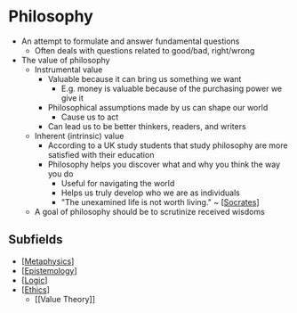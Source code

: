 # Philosophy

- An attempt to formulate and answer fundamental questions
  - Often deals with questions related to good/bad, right/wrong
- The value of philosophy
  - Instrumental value
    - Valuable because it can bring us something we want
      - E.g. money is valuable because of the purchasing power we give it
    - Philosophical assumptions made by us can shape our world
      - Cause us to act
    - Can lead us to be better thinkers, readers, and writers
  - Inherent (intrinsic) value
    - According to a UK study students that study philosophy are more satisfied with their education
    - Philosophy helps you discover what and why you think the way you do
      - Useful for navigating the world
      - Helps us truly develop who we are as individuals
      - "The unexamined life is not worth living." ~ [[Socrates]]
  - A goal of philosophy should be to scrutinize received wisdoms

## Subfields

- [[Metaphysics]]
- [[Epistemology]]
- [[Logic]]
- [[Ethics]]
  - [[Value Theory]]

[//begin]: # "Autogenerated link references for markdown compatibility"
[socrates]: socrates "Socrates"
[metaphysics]: metaphysics "Metaphysics"
[epistemology]: epistemology "Epistemology"
[logic]: logic "Logic"
[ethics]: ethics "Ethics"
[value-theory]: value-theory "Value Theory (Axiology)"
[//end]: # "Autogenerated link references"
